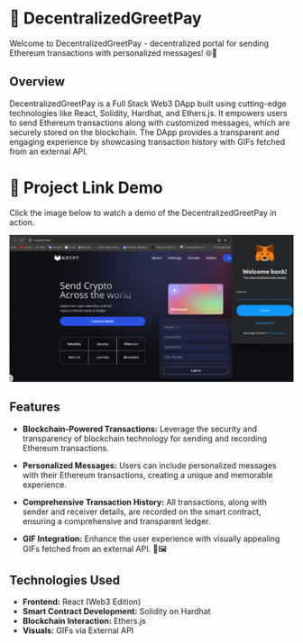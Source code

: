 # 🚀 DecentralizedGreetPay

Welcome to DecentralizedGreetPay - decentralized portal for sending Ethereum transactions with personalized messages! 🌐💬

## Overview

DecentralizedGreetPay is a Full Stack Web3 DApp built using cutting-edge technologies like React, Solidity, Hardhat, and Ethers.js. It empowers users to send Ethereum transactions along with customized messages, which are securely stored on the blockchain. The DApp provides a transparent and engaging experience by showcasing transaction history with GIFs fetched from an external API.

# 🎥 Project Link Demo

Click the image below to watch a demo of the DecentralizedGreetPay in action.

[![Chatbot Demo](https://github.com/Anant2090/DecentralizedGreetPay/blob/main/image.png)](https://drive.google.com/file/d/1WCAOgUx_mbJLASEkiJtnmei3BFsAujhA/view?usp=drive_link)

## Features

- **Blockchain-Powered Transactions:** Leverage the security and transparency of blockchain technology for sending and recording Ethereum transactions.

- **Personalized Messages:** Users can include personalized messages with their Ethereum transactions, creating a unique and memorable experience.

- **Comprehensive Transaction History:** All transactions, along with sender and receiver details, are recorded on the smart contract, ensuring a comprehensive and transparent ledger.

- **GIF Integration:** Enhance the user experience with visually appealing GIFs fetched from an external API. 🎉🖼️

## Technologies Used

- **Frontend:** React (Web3 Edition)
- **Smart Contract Development:** Solidity on Hardhat
- **Blockchain Interaction:** Ethers.js
- **Visuals:** GIFs via External API

  
